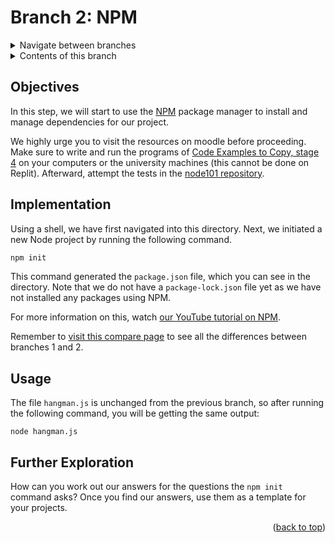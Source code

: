 <div id="top"></div>

<!-- BRANCH TITLE -->

# Branch 2: NPM

<!-- Navigation -->
<details>
  <summary>Navigate between branches</summary>  
  <nav class="menu">
    <li><a href="https://github.com/manighahrmani/hangman-in-branches">Intro</a></li>
    <li><a href="https://github.com/portsoc/hangman-in-branches/tree/0">0: Variables</a></li>
    <li><a href="https://github.com/portsoc/hangman-in-branches/tree/1">1: Functions</a></li>
    <li>2: NPM (this branch)</li>
    <li><a href="https://github.com/portsoc/hangman-in-branches/tree/3">3: DOM</a></li>
    <li><a href="https://github.com/portsoc/hangman-in-branches/tree/4">4: Events</a></li>
    <li><a href="https://github.com/portsoc/hangman-in-branches/tree/5">5: Debugging</a></li>
    <li><a href="https://github.com/portsoc/hangman-in-branches/tree/6">6: Canvas</a></li>
    <li><a href="https://github.com/portsoc/hangman-in-branches/tree/7">7: Modularisation</a></li>
    <li><a href="https://github.com/portsoc/hangman-in-branches/tree/8">8: Server Part 1</a></li>
    <li><a href="https://github.com/portsoc/hangman-in-branches/tree/9">9: Server Part 2</a></li>
    <li><a href="https://github.com/portsoc/hangman-in-branches/tree/10">10: Style</a></li>
    <li><a href="https://github.com/portsoc/hangman-in-branches/tree/11">11: Linting</a></li>
    <li><a href="https://github.com/portsoc/hangman-in-branches/tree/12">12: Database</a></li>
    <li><a href="https://github.com/portsoc/hangman-in-branches/tree/13">13: SVG</a></li>
  </nav>
</details>

<!-- TABLE OF CONTENTS -->
<details>
  <summary>Contents of this branch</summary>
  <ol>
    <li><a href="#objectives">Objectives</a></li>
    <li><a href="#implementation">Implementation</a>
    <li><a href="#usage">Usage</a></li>
    <li><a href="#further-exploration">Further Exploration</a></li>
  </ol>
</details>

## Objectives

In this step, we will start to use the [NPM](https://www.npmjs.com/) package manager to install and manage dependencies for our project.

We highly urge you to visit the resources on moodle before proceeding.
Make sure to write and run the programs of [Code Examples to Copy, stage 4](https://portsoc.github.io/code-copy-examples/stage-4) on your computers or the university machines (this cannot be done on Replit).
Afterward, attempt the tests in the [node101 repository](https://github.com/portsoc/node101).

## Implementation

Using a shell, we have first navigated into this directory.
Next, we initiated a new Node project by running the following command.

```bash
npm init
```

This command generated the `package.json` file, which you can see in the directory. Note that we do not have a `package-lock.json` file yet as we have not installed any packages using NPM.

For more information on this, watch [our YouTube tutorial on NPM](https://youtu.be/2nFO0E6q-1o?t=570).

Remember to [visit this compare page](https://github.com/portsoc/hangman-in-branches/compare/1...2?diff=split) to see all the differences between branches 1 and 2.

## Usage

The file `hangman.js` is unchanged from the previous branch, so after running the following command, you will be getting the same output:

```
node hangman.js
```

## Further Exploration

How can you work out our answers for the questions the `npm init` command asks?
Once you find our answers, use them as a template for your projects.

<p align="right">(<a href="#top">back to top</a>)</p>
